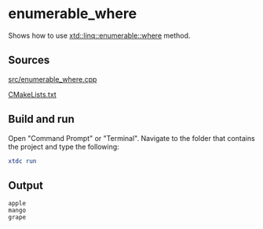 # enumerable_where

Shows how to use [xtd::linq::enumerable::where](https://gammasoft71.github.io/xtd/reference_guides/latest/classxtd_1_1linq_1_1enumerable.html#ade645587ccb269b8b05c4325989639be) method.

## Sources

[src/enumerable_where.cpp](src/enumerable_where.cpp)

[CMakeLists.txt](CMakeLists.txt)

## Build and run

Open "Command Prompt" or "Terminal". Navigate to the folder that contains the project and type the following:

```cmake
xtdc run
```

## Output

```
apple
mango
grape
```
